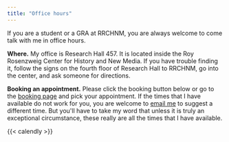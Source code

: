 ```yaml
---
title: "Office hours"
---
```


If you are a student or a GRA at RRCHNM, you are always welcome to come talk with me in office hours. 

**Where.** My office is Research Hall 457. It is located inside the Roy Rosenzweig Center for History and New Media. If you have trouble finding it, follow the signs on the fourth floor of Research Hall to RRCHNM, go into the center, and ask someone for directions.

**Booking an appointment.** Please click the booking button below or go to the [booking page](https://calendly.com/lincolnmullen/office-hours/) and pick your appointment. If the times that I have available do not work for you, you are welcome to [email me](mailto:lmullen@gmu.edu) to suggest a different time. But you'll have to take my word that unless it is truly an exceptional circumstance, these really are all the times that I have available.

{{< calendly >}}
